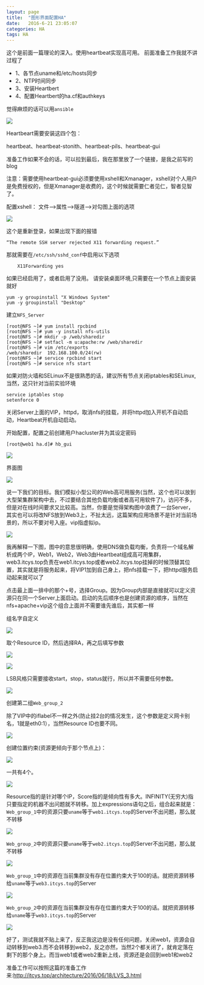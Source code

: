 ```yaml
---
layout: page
title:  "图形界面配置HA"
date:   2016-6-21 23:05:07
categories: HA
tags: HA
---
```

这个是前面一篇理论的深入。使用heartbeat实现高可用。
前面准备工作我就不讲过程了

- 1、各节点uname和/etc/hosts同步
- 2、NTP时间同步
- 3、安装Heartbert
- 4、配置Heartbert的ha.cf和authkeys

觉得麻烦的话可以用`ansible`

![](https://github.com/chenyanshan/images/blob/master/linux/server/hb_gui/DraggedImage.png?raw=true)

Heartbeart需要安装这四个包：

heartbeat、heartbeat-stonith、heartbeat-pils、heartbeat-gui

准备工作如果不会的话，可以拉到最后，我在那里放了一个链接，是我之前写的blog

注意：需要使用heartbeat-gui必须要使用xshell和Xmanager，xshell对个人用户是免费授权的，但是Xmanager是收费的，这个时候就需要仁者见仁，智者见智了。

配置xshell：
文件--\>属性--\>隧道--\>对勾图上面的选项

![](https://github.com/chenyanshan/images/blob/master/linux/server/hb_gui/DraggedImage-1.png?raw=true)

这个是重新登录，如果出现下面的报错

	“The remote SSH server rejected X11 forwarding request.”

那就需要在`/etc/ssh/sshd_conf`中启用以下选项

        X11Forwarding yes

如果已经启用了，或者启用了没用。
请安装桌面环境,只需要在一个节点上面安装就好

	yum -y groupinstall "X Windows System"
	yum -y groupinstall "Desktop"

建立`NFS_Server`

	[root@NFS ~]# yum install rpcbind
	[root@NFS ~]# yum -y install nfs-utils
	[root@NFS ~]# mkdir -p /web/sharedir
	[root@NFS ~]# setfacl -m u:apache:rw /web/sharedir
	[root@NFS ~]# vim /etc/exports
	/web/sharedir  192.168.100.0/24(rw)
	[root@NFS ~]# service rpcbind start
	[root@NFS ~]# service nfs start

如果对防火墙和SELinux不是很熟悉的话，建议所有节点关闭iptables和SELinux,当然，这只针对当前实验环境

	service iptables stop
	setenforce 0

关闭Server上面的VIP，httpd，取消nfs的挂载，并将httpd加入开机不自动启动，Heartbeat开机自动启动。


开始配置，配置之前创建用户hacluster并为其设定密码

	[root@web1 ha.d]# hb_gui


![](https://github.com/chenyanshan/images/blob/master/linux/server/hb_gui/DraggedImage-3.png?raw=true)

界面图

![](https://github.com/chenyanshan/images/blob/master/linux/server/hb_gui/DraggedImage-4.png?raw=true)

说一下我们的目标。我们模拟小型公司的Web高可用服务(当然，这个也可以放到大型架集群架构中去，不过要结合其他负载均衡或者高可用软件了)，访问不多，但是对在线时间要求又比较高。当然，你要是觉得架构图中浪费了一台Server，其实也可以将改NFS放到Web3上，不扯太远，这篇架构应用场景不是针对当前场景的，所以不要对号入座。vip指虚拟ip。

![](https://github.com/chenyanshan/images/blob/master/linux/server/hb_gui/DraggedImage-5.png?raw=true)

我再解释一下图，图中的意思很明确，使用DNS做负载均衡，负责将一个域名解析成两个IP，Web1，Web2，Web3由Heartbeat组成高可用集群，web3.itcys.top负责在web1.itcys.top或者web2.itcys.top挂掉的时候顶替其位置，其实就是将服务起来，将VIP1加到自己身上，把nfs挂载一下，把httpd服务启动起来就可以了



点击最上面一排中的那个+号，选择Group。因为Group内部是直接就可以定义资源只在同一个Server上面启动。启动的先后顺序也是创建资源的顺序，当然在nfs+apache+vip这个组合上面并不需要谁先谁后，其实都一样

组名字自定义

![](https://github.com/chenyanshan/images/blob/master/linux/server/hb_gui/DraggedImage-6.png?raw=true)

取个Resource ID，然后选择RA，再之后填写参数

![](https://github.com/chenyanshan/images/blob/master/linux/server/hb_gui/DraggedImage-7.png?raw=true)

![](https://github.com/chenyanshan/images/blob/master/linux/server/hb_gui/DraggedImage-8.png?raw=true)

LSB风格只需要接收start，stop，status就行，所以并不需要任何参数。

![](https://github.com/chenyanshan/images/blob/master/linux/server/hb_gui/DraggedImage-9.png?raw=true)

创建第二组`Web_group_2`

除了VIP中的iflabel不一样之外(防止挂2台的情况发生，这个参数是定义网卡别名，1就是eth0:1），当然Resource ID也要不同。

![](https://github.com/chenyanshan/images/blob/master/linux/server/hb_gui/DraggedImage-10.png?raw=true)

创建位置约束(资源更倾向于那个节点上)：

![](https://github.com/chenyanshan/images/blob/master/linux/server/hb_gui/DraggedImage-11.png?raw=true)

一共有4个。

![](https://github.com/chenyanshan/images/blob/master/linux/server/hb_gui/DraggedImage-12.png?raw=true)

Resource指的是针对哪个IP，Score指的是倾向性有多大。INFINITY(无穷大)指只要指定的机器不出问题就不转移。加上expressions语句之后，组合起来就是：`Web_group_1`中的资源只要`uname`等于`web1.itcys.top`的Server不出问题，那么就不转移

![](https://github.com/chenyanshan/images/blob/master/linux/server/hb_gui/DraggedImage-13.png?raw=true)

`Web_group_2`中的资源只要`uname`等于`web2.itcys.top`的Server不出问题，那么就不转移

![](https://github.com/chenyanshan/images/blob/master/linux/server/hb_gui/DraggedImage-14.png?raw=true)

`Web_group_1`中的资源在当前集群没有存在位置约束大于100的话。就把资源转移给`uname`等于`web3.itcys.top`的Server

![](https://github.com/chenyanshan/images/blob/master/linux/server/hb_gui/DraggedImage-15.png?raw=true)

`Web_group_2`中的资源在当前集群没有存在位置约束大于100的话。就把资源转移给`uname`等于`web3.itcys.top`的Server

![](https://github.com/chenyanshan/images/blob/master/linux/server/hb_gui/DraggedImage-16.png?raw=true)

好了，测试我就不贴上来了，反正我这边是没有任何问题，关闭web1，资源会自动转移到web3.而不会转移到web2，反之亦然，当然2个都关闭了，就肯定落在剩下的那个身上。而当web1或者web2重新上线，资源还是会回到web1和web2

准备工作可以按照这篇的准备工作来:http://itcys.top/architecture/2016/06/18/LVS_3.html
